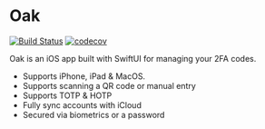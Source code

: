 # Oak
[![Build Status](https://alexcatch.semaphoreci.com/badges/Oak/branches/master.svg?style=shields)](https://alexcatch.semaphoreci.com/projects/Oak) [![codecov](https://codecov.io/gh/AlexCatch/oak/branch/master/graph/badge.svg?token=JK2GGD5R9Z)](https://codecov.io/gh/AlexCatch/oak)

Oak is an iOS app built with SwiftUI for managing your 2FA codes.

- Supports iPhone, iPad & MacOS.
- Supports scanning a QR code or manual entry
- Supports TOTP & HOTP
- Fully sync accounts with iCloud
- Secured via biometrics or a password
